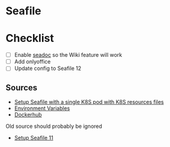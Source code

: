 # Seafile

# Checklist

- [ ] Enable [seadoc](https://manual.seafile.com/11.0/extra_setup/setup_seadoc/) so the Wiki feature will work
- [ ] Add onlyoffice 
- [ ] Update config to Seafile 12

## Sources
* [Setup Seafile with a single K8S pod with K8S resources files](https://manual.seafile.com/12.0/setup/k8s_single_node/#system-requirements)
* [Environment Variables](https://manual.seafile.com/12.0/config/env/)
* [Dockerhub](https://hub.docker.com/r/seafileltd/seafile-mc/tags)

Old source should probably be ignored
* [Setup Seafile 11](https://manual.seafile.com/11.0/deploy/deploy_with_k8s/)
